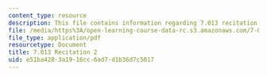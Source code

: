 ```yaml
---
content_type: resource
description: This file contains information regarding 7.013 recitation 2.
file: /media/https%3A/open-learning-course-data-rc.s3.amazonaws.com/7-013-introductory-biology-spring-2013/e51ba4283a1916cc6ad7d1b36d7c5017_MIT7_013S12_Recitation_2.pdf
file_type: application/pdf
resourcetype: Document
title: 7.013 Recitation 2
uid: e51ba428-3a19-16cc-6ad7-d1b36d7c5017
---
```

